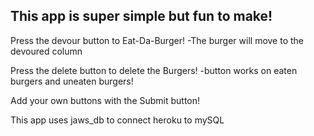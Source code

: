 ## This app is super simple but fun to make!

Press the devour button to Eat-Da-Burger!
    -The burger will move to the devoured column

Press the delete button to delete the Burgers!
    -button works on eaten burgers and uneaten burgers!

Add your own buttons with the Submit button!

This app uses jaws_db to connect heroku to mySQL